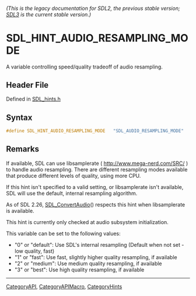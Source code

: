 ###### (This is the legacy documentation for SDL2, the previous stable version; [SDL3](https://wiki.libsdl.org/SDL3/) is the current stable version.)
# SDL_HINT_AUDIO_RESAMPLING_MODE

A variable controlling speed/quality tradeoff of audio resampling.

## Header File

Defined in [SDL_hints.h](https://github.com/libsdl-org/SDL/blob/SDL2/include/SDL_hints.h)

## Syntax

```c
#define SDL_HINT_AUDIO_RESAMPLING_MODE   "SDL_AUDIO_RESAMPLING_MODE"
```

## Remarks

If available, SDL can use libsamplerate ( http://www.mega-nerd.com/SRC/ )
to handle audio resampling. There are different resampling modes available
that produce different levels of quality, using more CPU.

If this hint isn't specified to a valid setting, or libsamplerate isn't
available, SDL will use the default, internal resampling algorithm.

As of SDL 2.26, [SDL_ConvertAudio](SDL_ConvertAudio)() respects this hint
when libsamplerate is available.

This hint is currently only checked at audio subsystem initialization.

This variable can be set to the following values:

- "0" or "default": Use SDL's internal resampling (Default when not set -
  low quality, fast)
- "1" or "fast": Use fast, slightly higher quality resampling, if available
- "2" or "medium": Use medium quality resampling, if available
- "3" or "best": Use high quality resampling, if available

----
[CategoryAPI](CategoryAPI), [CategoryAPIMacro](CategoryAPIMacro), [CategoryHints](CategoryHints)

